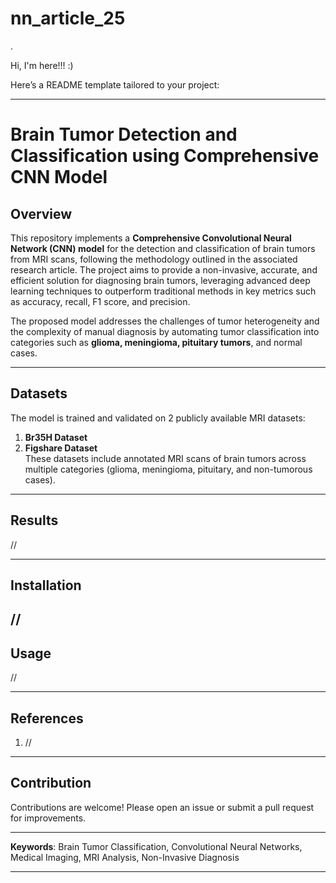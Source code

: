 # nn_article_25

.

Hi, I'm here!!! :)

Here’s a README template tailored to your project:

---

# Brain Tumor Detection and Classification using Comprehensive CNN Model

## Overview

This repository implements a **Comprehensive Convolutional Neural Network (CNN) model** for the detection and classification of brain tumors from MRI scans, following the methodology outlined in the associated research article. The project aims to provide a non-invasive, accurate, and efficient solution for diagnosing brain tumors, leveraging advanced deep learning techniques to outperform traditional methods in key metrics such as accuracy, recall, F1 score, and precision.

The proposed model addresses the challenges of tumor heterogeneity and the complexity of manual diagnosis by automating tumor classification into categories such as **glioma, meningioma, pituitary tumors**, and normal cases.

---

## Datasets

The model is trained and validated on 2 publicly available MRI datasets:

1. **Br35H Dataset**
2. **Figshare Dataset**  
   These datasets include annotated MRI scans of brain tumors across multiple categories (glioma, meningioma, pituitary, and non-tumorous cases).

---

## Results

//

---

## Installation

## //

## Usage

//

---

## References

1. //

---

## Contribution

Contributions are welcome! Please open an issue or submit a pull request for improvements.

---

**Keywords**: Brain Tumor Classification, Convolutional Neural Networks, Medical Imaging, MRI Analysis, Non-Invasive Diagnosis

---
